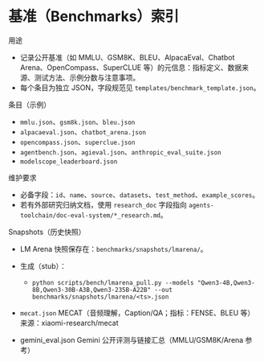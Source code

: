 # 基准（Benchmarks）索引

用途
- 记录公开基准（如 MMLU、GSM8K、BLEU、AlpacaEval、Chatbot Arena、OpenCompass、SuperCLUE 等）的元信息：指标定义、数据来源、测试方法、示例分数与注意事项。
- 每个条目为独立 JSON，字段规范见 `templates/benchmark_template.json`。

条目（示例）
- `mmlu.json`、`gsm8k.json`、`bleu.json`
- `alpacaeval.json`、`chatbot_arena.json`
- `opencompass.json`、`superclue.json`
- `agentbench.json`、`agieval.json`、`anthropic_eval_suite.json`
- `modelscope_leaderboard.json`

维护要求
- 必备字段：`id`、`name`、`source`、`datasets`、`test_method`、`example_scores`。
- 若有外部研究归纳文档，使用 `research_doc` 字段指向 `agents-toolchain/doc-eval-system/*_research.md`。

Snapshots（历史快照）
- LM Arena 快照保存在：`benchmarks/snapshots/lmarena/`。
- 生成（stub）：
  - `python scripts/bench/lmarena_pull.py --models "Qwen3-4B,Qwen3-8B,Qwen3-30B-A3B,Qwen3-235B-A22B" --out benchmarks/snapshots/lmarena/<ts>.json`

- `mecat.json` MECAT（音频理解，Caption/QA；指标：FENSE、BLEU 等）来源：xiaomi-research/mecat
- gemini_eval.json Gemini 公开评测与链接汇总（MMLU/GSM8K/Arena 参考）
